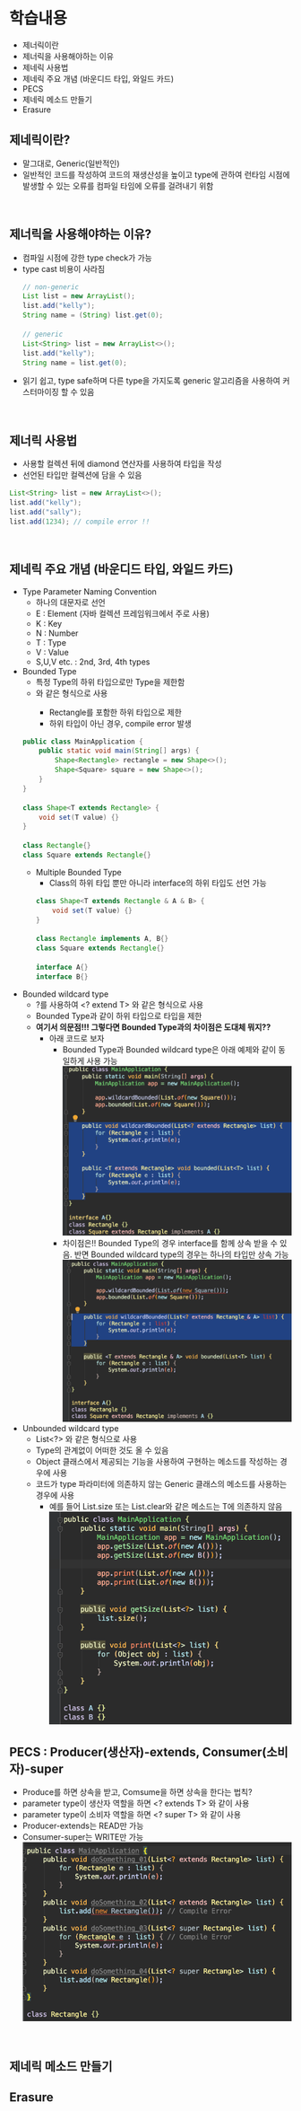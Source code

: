 # 학습내용
- 제너릭이란
- 제너릭을 사용해야하는 이유
- 제네릭 사용법
- 제네릭 주요 개념 (바운디드 타입, 와일드 카드)
- PECS
- 제네릭 메소드 만들기
- Erasure

## 제네릭이란?
- 말그대로, Generic(일반적인)
- 일반적인 코드를 작성하여 코드의 재생산성을 높이고 type에 관하여 런타임 시점에 발생할 수 있는 오류를
컴파일 타임에 오류를 걸려내기 위함

</br>

## 제너릭을 사용해야하는 이유?
- 컴파일 시점에 강한 type check가 가능
- type cast 비용이 사라짐
  ~~~java
  // non-generic
  List list = new ArrayList();
  list.add("kelly");
  String name = (String) list.get(0);
  
  // generic
  List<String> list = new ArrayList<>();
  list.add("kelly");
  String name = list.get(0);
  ~~~
- 읽기 쉽고, type safe하며 다른 type을 가지도록 generic 알고리즘을 사용하여 커스터마이징 할 수 있음

</br>

## 제너릭 사용법
- 사용할 컬렉션 뒤에 diamond 연산자를 사용하여 타입을 작성
- 선언된 타입만 컬렉션에 담을 수 있음
~~~java
List<String> list = new ArrayList<>();
list.add("kelly");
list.add("sally");
list.add(1234); // compile error !!
~~~

</br>

## 제네릭 주요 개념 (바운디드 타입, 와일드 카드)
- Type Parameter Naming Convention
  - 하나의 대문자로 선언
  - E : Element (자바 컬렉션 프레임워크에서 주로 사용)
  - K : Key
  - N : Number
  - T : Type
  - V : Value
  - S,U,V etc. : 2nd, 3rd, 4th types
- Bounded Type
  - 특정 Type의 하위 타입으로만 Type을 제한함
  - <T extends Rectangle> 와 같은 형식으로 사용
    - Rectangle를 포함한 하위 타입으로 제한
    - 하위 타입이 아닌 경우, compile error 발생
  ~~~java
  public class MainApplication {
      public static void main(String[] args) {
          Shape<Rectangle> rectangle = new Shape<>();
          Shape<Square> square = new Shape<>();
      }
  }

  class Shape<T extends Rectangle> {
      void set(T value) {}
  }

  class Rectangle{}
  class Square extends Rectangle{}
  ~~~
  - Multiple Bounded Type
    - Class의 하위 타입 뿐만 아니라 interface의 하위 타입도 선언 가능
    ~~~java
    class Shape<T extends Rectangle & A & B> {
        void set(T value) {}
    }

    class Rectangle implements A, B{}
    class Square extends Rectangle{}

    interface A{}
    interface B{}
    ~~~
- Bounded wildcard type
  - ?를 사용하여 <? extend T> 와 같은 형식으로 사용
  - Bounded Type과 같이 하위 타입으로 타입을 제한
  - **여기서 의문점!!! 그렇다면 Bounded Type과의 차이점은 도대체 뭐지??**
    - 아래 코드로 보자
      - Bounded Type과 Bounded wildcard type은 아래 예제와 같이 동일하게 사용 가능  
      ![bounded-sample](./img/bounded-sample.png)
      - 차이점은!! Bounded Type의 경우 interface를 함께 상속 받을 수 있음. 반면 Bounded wildcard type의 경우는 하나의 타입만 상속 가능  
      ![bounded-sample2](./img/bounded-sample2.png)
- Unbounded wildcard type 
  - List<?> 와 같은 형식으로 사용
  - Type의 관계없이 어떠한 것도 올 수 있음
  - Object 클래스에서 제공되는 기능을 사용하여 구현하는 메소드를 작성하는 경우에 사용
  - 코드가 type 파라미터에 의존하지 않는 Generic 클래스의 메소드를 사용하는 경우에 사용
    - 예를 들어 List.size 또는 List.clear와 같은 메소드는 T에 의존하지 않음   
    ![unbounded-wildcard-type](./img/unbounded-wildcard-type.png)

## PECS : Producer(생산자)-extends, Consumer(소비자)-super
- Produce를 하면 상속을 받고, Comsume을 하면 상속을 한다는 법칙?
- parameter type이 생산자 역할을 하면 <? extends T> 와 같이 사용
- parameter type이 소비자 역할을 하면 <? super T> 와 같이 사용
- Producer-extends는 READ만 가능
- Consumer-super는 WRITE만 가능  
  ![pecs-sample](./img/pecs-sample.png)

</br>

## 제네릭 메소드 만들기


## Erasure




